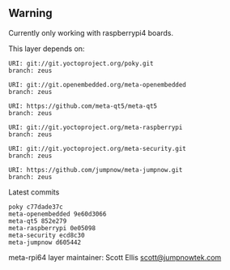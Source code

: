## Warning
Currently only working with raspberrypi4 boards.

This layer depends on:

    URI: git://git.yoctoproject.org/poky.git
    branch: zeus

    URI: git://git.openembedded.org/meta-openembedded
    branch: zeus

    URI: https://github.com/meta-qt5/meta-qt5
    branch: zeus

    URI: git://git.yoctoproject.org/meta-raspberrypi
    branch: zeus

    URI: git://git.yoctoproject.org/meta-security.git
    branch: zeus

    URI: https://github.com/jumpnow/meta-jumpnow.git
    branch: zeus

Latest commits

    poky c77dade37c
    meta-openembedded 9e60d3066
    meta-qt5 852e279
    meta-raspberrypi 0e05098
    meta-security ecd8c30
    meta-jumpnow d605442

meta-rpi64 layer maintainer: Scott Ellis <scott@jumpnowtek.com>
